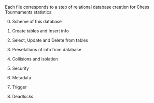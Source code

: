 Each file corresponds to a step of relational database creation for Chess Tourmaments statistics:

0) Scheme of this database

1) Create tables and Insert info

2) Select, Update and Delete from tables

3) Presetations of info from database

4) Collisions and isolation 

5) Security 

6) Metadata

7) Trigger

8) Deadlocks
